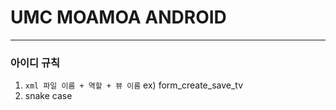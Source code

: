 # UMC MOAMOA ANDROID
---
### 아이디 규칙
1. `xml 파일 이름 + 역할 + 뷰 이름`
    ex) form_create_save_tv
2. snake case
